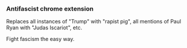 ### Antifascist chrome extension

Replaces all instances of "Trump" with "rapist pig", all mentions of Paul Ryan with "Judas Iscariot", etc.

Fight fascism the easy way.
